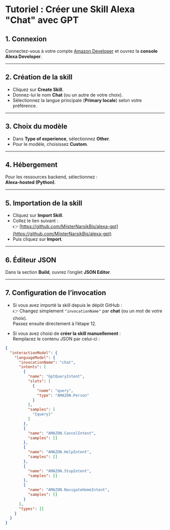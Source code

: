 # Tutoriel : Créer une Skill Alexa "Chat" avec GPT

## 1. Connexion
Connectez-vous à votre compte [Amazon Developer](https://developer.amazon.com/) et ouvrez la **console Alexa Developer**.

---

## 2. Création de la skill
- Cliquez sur **Create Skill**.  
- Donnez-lui le nom **Chat** (ou un autre de votre choix).  
- Sélectionnez la langue principale (**Primary locale**) selon votre préférence.  

---

## 3. Choix du modèle
- Dans **Type of experience**, sélectionnez **Other**.  
- Pour le modèle, choisissez **Custom**.  

---

## 4. Hébergement
Pour les ressources backend, sélectionnez :  
**Alexa-hosted (Python)**.  

---

## 5. Importation de la skill
- Cliquez sur **Import Skill**.  
- Collez le lien suivant :  
  👉 [https://github.com/MiisterNarsikBis/alexa-gpt](https://github.com/MiisterNarsikBis/alexa-gpt)  
- Puis cliquez sur **Import**.  

---

## 6. Éditeur JSON
Dans la section **Build**, ouvrez l’onglet **JSON Editor**.  

---

## 7. Configuration de l’invocation
- Si vous avez importé la skill depuis le dépôt GitHub :  
  👉 Changez simplement `"invocationName"` par **chat** (ou un mot de votre choix).  
  Passez ensuite directement à l’étape 12.  

- Si vous avez choisi de **créer la skill manuellement** :  
  Remplacez le contenu JSON par celui-ci :  

```json
{
  "interactionModel": {
    "languageModel": {
      "invocationName": "chat",
      "intents": [
        {
          "name": "GptQueryIntent",
          "slots": [
            {
              "name": "query",
              "type": "AMAZON.Person"
            }
          ],
          "samples": [
            "{query}"
          ]
        },
        {
          "name": "AMAZON.CancelIntent",
          "samples": []
        },
        {
          "name": "AMAZON.HelpIntent",
          "samples": []
        },
        {
          "name": "AMAZON.StopIntent",
          "samples": []
        },
        {
          "name": "AMAZON.NavigateHomeIntent",
          "samples": []
        }
      ],
      "types": []
    }
  }
}
